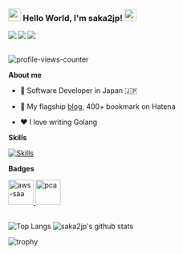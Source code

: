 ### <img src="https://media.giphy.com/media/hvRJCLFzcasrR4ia7z/giphy.gif" width="25px"> Hello World, I'm saka2jp!  <img src="https://github.com/TheDudeThatCode/TheDudeThatCode/blob/master/Assets/Earth.gif" width="24px">

<a href="https://www.linkedin.com/in/saka2jp/"><img align="left" src="https://img.shields.io/badge/LinkedIn-0A66C2?&style=for-the-badge&logo=LinkedIn&logoColor=white" /></a>
<a href="https://twitter.com/saka2jp"><img align="left" src="https://img.shields.io/badge/X-000000?style=for-the-badge&logo=x&logoColor=white" /></a>
<a href="mailto:saka2jp@gmail.com"><img align="left" src="https://img.shields.io/badge/Email-EA4335?&style=for-the-badge&logo=Gmail&logoColor=white" /></a>
<br/>
<br/>
<p align="left"> <img alt="profile-views-counter" src="https://komarev.com/ghpvc/?username=saka2jp&label=Profile%20views&color=blue&style=flat"/> </p>

**About me**

- 💼 Software Developer in Japan 🇯🇵

- 📝 My flagship [blog](https://jumpyoshim.hatenablog.com/entry/how-to-implement-python-code-with-high-maintainability-and-readability), 400+ bookmark on Hatena

- ❤️ I love writing Golang

**Skills**

[![Skills](https://skillicons.dev/icons?i=go,ts,js,python,django,react,vue,nextjs,nuxtjs,gatsby,graphql,mysql,redis,docker,kubernetes,grafana,aws,gcp,firebase,github,githubactions,gitlab,netlify,vscode)](https://skillicons.dev)

**Badges**

<a href="https://google.accredible.com/480392f1-d4cd-487c-bdd7-1f1251bfc836">
    <img height="50" alt="aws-saa" src="https://images.credly.com/size/110x110/images/0e284c3f-5164-4b21-8660-0d84737941bc/image.png">
</a>
<a href="https://google.accredible.com/480392f1-d4cd-487c-bdd7-1f1251bfc836#gs.0hs6vj">
    <img height="50" alt="pca" src="https://api.accredible.com/v1/frontend/credential_website_embed_image/badge/80406060">
</a>

<br/>
<br/>

![Top Langs](https://github-readme-stats-saka2jp.vercel.app/api/top-langs/?username=saka2jp&hide=html,ruby,css&layout=compact&theme=tokyonight&cache_seconds=43200)
![saka2jp's github stats](https://github-readme-stats-saka2jp.vercel.app/api?username=saka2jp&count_private=true&show_icons=true&hide_title=true&theme=tokyonight&cache_seconds=43200&card_width=400)

![trophy](https://github-profile-trophy.vercel.app/?username=saka2jp&theme=tokyonight&row=1&column=7)

